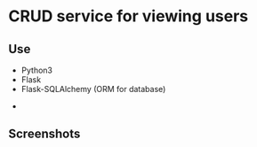 # CRUD service for viewing users

## Use

- Python3
- Flask
- Flask-SQLAlchemy (ORM for database)
- ~~~Celery~~~

## Screenshots

